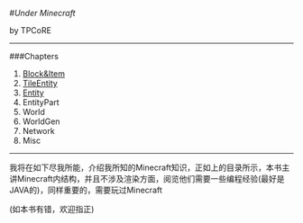 #*Under Minecraft*

by TPCoRE

---
###Chapters
1. [Block&Item](Chapter1/.md)
2. [TileEntity](Chapter2/.md)
3. [Entity](Chapter3/.md)
4. EntityPart
5. World
6. WorldGen
7. Network
8. Misc

---
我将在如下尽我所能，介绍我所知的Minecraft知识，正如上的目录所示，本书主讲Minecraft内结构，并且不涉及渲染方面，阅览他们需要一些编程经验(最好是JAVA的)，同样重要的，需要玩过Minecraft

(如本书有错，欢迎指正)